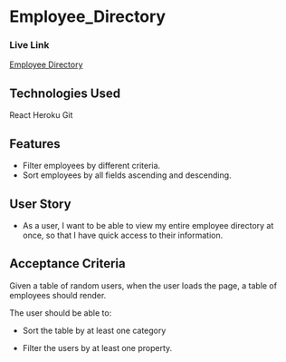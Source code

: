 # Employee_Directory

### Live Link 
[Employee Directory](https://employeedirectory3.herokuapp.com/)

## Technologies Used
React
Heroku
Git

## Features
- Filter employees by different criteria.
- Sort employees by all fields ascending and descending.

## User Story
* As a user, 
I want to be able to view my entire employee directory at once, 
so that 
I have quick access to their information.

## Acceptance Criteria

Given a table of random users, when the user loads the page, a table of employees 
should render. 

The user should be able to:

  * Sort the table by at least one category

  * Filter the users by at least one property.
